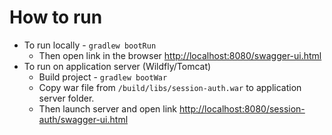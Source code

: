 

# How to run
* To run locally - `gradlew bootRun` 
    * Then open link in the browser [http://localhost:8080/swagger-ui.html](http://localhost:8080/swagger-ui.html)
* To run on application server (Wildfly/Tomcat)
    * Build project - `gradlew bootWar`
    * Copy war file from `/build/libs/session-auth.war` to application server folder.  
    * Then launch server and open link [http://localhost:8080/session-auth/swagger-ui.html](http://localhost:8080/rest-backend/swagger-ui.html)